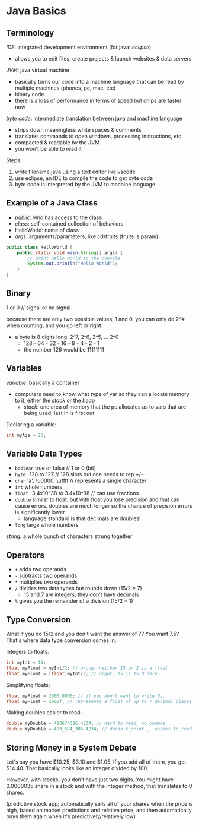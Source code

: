 # Java Basics

## Terminology

*IDE*: integrated development environment (for java: *eclipse*)
- allows you to edit files, create projects & launch websites & data servers

*JVM*: java virtual machine
- basically turns our code into a machine language that can be read by multiple machines (phones, pc, mac, etc)
- binary code
- there is a loss of performance in terms of speed but chips are faster now

*byte code*: intermediate translation between java and machine language
- strips down meaningless white spaces & comments
- translates commands to open windows, processing instructions, etc
- compacted & readable by the JVM
- you won't be able to read it

Steps:
1) write filename.java using a text editor like vscode
2) use eclipse, an IDE to compile the code to get byte code
3) byte code is interpreted by the JVM to machine language

## Example of a Java Class

- *public*: who has access to the class
- *class*: self-contained collection of behaviors
- HelloWorld: name of class
- *args*: arguments/parameters, like cd/fruits (fruits is param) 
```java
public class HelloWorld {
    public static void main(String[] args) {
        // print Hello World to the console
        System.out.println("Hello World");
    }
}
```

## Binary

1 or 0 // signal or no signal

because there are only two possible values, 1 and 0, you can only do 2^# when counting, and you go left or right:
- a byte is 8 digits long: 2^7, 2^6, 2^5, ... 2^0
  - 128 - 64 - 32 - 16 - 8 - 4 - 2 - 1
  - the number 126 would be 11111111

## Variables

*variable*: basically a container
- computers need to know what type of var so they can allocate memory to it, either the *stack* or the *heap*
  - *stack*: one area of memory that the pc allocates as to vars that are being used; last in is first out

Declaring a variable: 

```java
int myAge = 23;
```

## Variable Data Types

- `boolean` true or false // 1 or 0 (bit)
- `byte` -128 to 127 // 128 slots but one needs to rep +/-
- `char` 'a', \u0000, \uffff // represents a single character
- `int` whole numbers
- `float` -3.4x10^38 to 3.4x10^38 // can use fractions
- `double` similar to float, but with float you lose precision and that can cause errors. doubles are much longer so the chance of precision errors is significantly lower
  - language standard is that decimals are doubles!
- `long` large whole numbers

*string:* a whole bunch of characters strung together 

## Operators

- `+` adds two operands
- `-` subtracts two operands
- `*` multiplies two operands
- `/` divides two data types but rounds down (15/2 = 7)
  - 15 and 7 are integers; they don't have decimals
- `%` gives you the remainder of a division (15/2 = 1)

## Type Conversion

What if you do 15/2 and you don't want the answer of 7? You want 7.5? That's where data type conversion comes in.

Integers to floats:

```java
int myInt = 15;
float myFloat = myInt/2; // wrong, neither 15 or 2 is a float
float myFloat = (float)myInt/2; // right, 15 is 15.0 here
```

Simplifying floats:

```java
float myFloat = 2000.0000; // if you don't want to write 0s,
float myFloat = 2000f; // represents a float of up to 7 decimal places
```

Making doubles easier to read:

```java
double myDouble = 483674386.4234; // hard to read, no commas
double myDouble = 483_674_386.4234; // doesn't print _, easier to read in code
```

## Storing Money in a System Debate

Let's say you have $10.25, $3.10 and $1.05. If you add all of them, you get $14.40. That basically looks like an integer divided by 100.

However, with stocks, you don't have just two digits. You might have 0.0000035 share in a stock and with the integer method, that translates to 0 shares.

(predictive stock app; automatically sells all of your shares when the price is high, based on market predictions and relative price, and then automatically buys them again when it's predictively/relatively low)